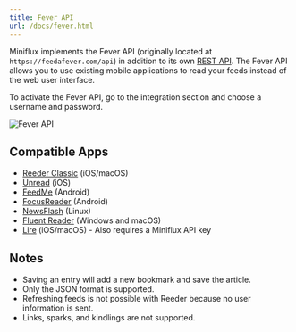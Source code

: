 ```yaml
---
title: Fever API
url: /docs/fever.html
---
```


Miniflux implements the Fever API (originally located at `https://feedafever.com/api`) in addition to its own [REST API](api.html). The
Fever API allows you to use existing mobile applications to read your
feeds instead of the web user interface.

To activate the Fever API, go to the integration section and choose a username and password.

![Fever API](/images/fever.png)

## Compatible Apps

- [Reeder Classic](http://reederapp.com/classic) (iOS/macOS)
- [Unread](https://www.goldenhillsoftware.com/unread/) (iOS)
- [FeedMe](https://play.google.com/store/apps/details?id=com.seazon.feedme&hl=en) (Android)
- [FocusReader](https://play.google.com/store/apps/details?id=allen.town.focus.reader) (Android)
- [NewsFlash](https://gitlab.com/news-flash/news_flash_gtk) (Linux)
- [Fluent Reader](https://hyliu.me/fluent-reader/) (Windows and macOS)
- [Lire](https://lireapp.com/) (iOS/macOS) - Also requires a Miniflux API key

## Notes

- Saving an entry will add a new bookmark and save the article.
- Only the JSON format is supported.
- Refreshing feeds is not possible with Reeder because no user information is sent.
- Links, sparks, and kindlings are not supported.

